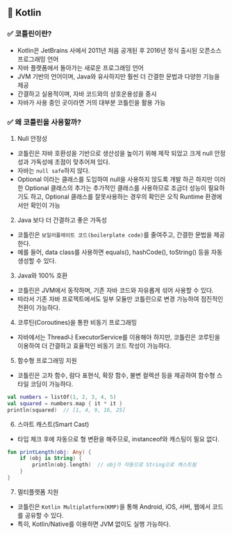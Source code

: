 ## 🚀 Kotlin

### ✅ 코틀린이란?
- Kotlin은 JetBrains 사에서 2011년 처음 공개된 후 2016년 정식 출시된 오픈소스 프로그래밍 언어
- 자바 플랫폼에서 돌아가는 새로운 프로그래밍 언어
- JVM 기반의 언어이며, Java와 유사하지만 훨씬 더 간결한 문법과 다양한 기능을 제공
- 간결하고 실용적이며, 자바 코드와의 상호운용성을 중시
- 자바가 사용 중인 곳이라면 거의 대부분 코틀린을 활용 가능

### ✅ 왜 코틀린을 사용할까?
1. Null 안정성
- 코틀린은 자바 호환성을 기반으로 생산성을 높이기 위해 제작 되었고 크게 null 안정성과 가독성에 초점이 맞추어져 있다.
- 자바는 ``null safe``하지 않다.
- Optional 이라는 클래스를 도입하여 null을 사용하지 않도록 개발 하곤 하지만
  이러한 Optional 클래스의 추가는 추가적인 클래스를 사용하므로 조금더 성능이 필요하기도 하고,
  Optional 클래스를 잘못사용하는 경우의 확인은 오직 Runtime 환경에서만 확인이 가능
2. Java 보다 더 간결하고 좋은 가독성
- 코틀린은 `보일러플레이트 코드(boilerplate code)`를 줄여주고, 간결한 문법을 제공한다.
- 예를 들어, data class를 사용하면 equals(), hashCode(), toString() 등을 자동 생성할 수 있다.
3. Java와 100% 호환
- 코틀린은 JVM에서 동작하며, 기존 자바 코드와 자유롭게 섞어 사용할 수 있다.
- 따라서 기존 자바 프로젝트에서도 일부 모듈만 코틀린으로 변경 가능하여 점진적인 전환이 가능하다.
4. 코루틴(Coroutines)을 통한 비동기 프로그래밍
- 자바에서는 Thread나 ExecutorService를 이용해야 하지만, 코틀린은 코루틴을 이용하여 더 간결하고 효율적인 비동기 코드 작성이 가능하다.
5. 함수형 프로그래밍 지원
- 코틀린은 고차 함수, 람다 표현식, 확장 함수, 불변 컬렉션 등을 제공하여 함수형 스타일 코딩이 가능하다.
```kt
val numbers = listOf(1, 2, 3, 4, 5)
val squared = numbers.map { it * it }
println(squared)  // [1, 4, 9, 16, 25]
```
6. 스마트 캐스트(Smart Cast)
- 타입 체크 후에 자동으로 형 변환을 해주므로, instanceof와 캐스팅이 필요 없다.
```kt
fun printLength(obj: Any) {
    if (obj is String) {
        println(obj.length)  // obj가 자동으로 String으로 캐스트됨
    }
}
```
7. 멀티플랫폼 지원
- 코틀린은 `Kotlin Multiplatform(KMP)`을 통해 Android, iOS, 서버, 웹에서 코드를 공유할 수 있다.
- 특히, Kotlin/Native를 이용하면 JVM 없이도 실행 가능하다. 
